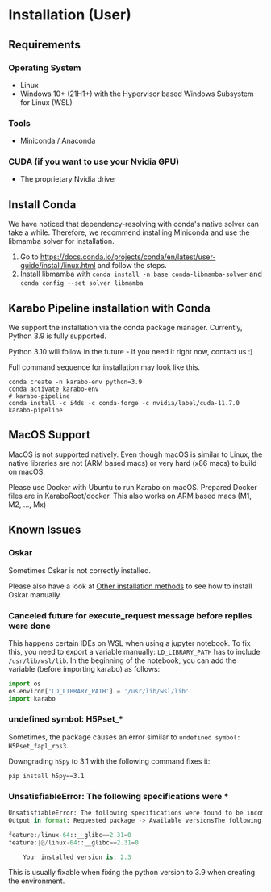 # Installation (User)

## Requirements

### Operating System
- Linux 
- Windows 10+ (21H1+) with the Hypervisor based Windows Subsystem for Linux (WSL)

### Tools
- Miniconda / Anaconda

### CUDA (if you want to use your Nvidia GPU)
- The proprietary Nvidia driver

## Install Conda

We have noticed that dependency-resolving with conda's native solver can take a while. Therefore, we recommend installing Miniconda and use the libmamba solver for installation.

1. Go to https://docs.conda.io/projects/conda/en/latest/user-guide/install/linux.html and follow the steps.
2. Install libmamba with `conda install -n base conda-libmamba-solver` and `conda config --set solver libmamba`

## Karabo Pipeline installation with Conda

We support the installation via the conda package manager.
Currently, Python 3.9 is fully supported.

Python 3.10 will follow in the future - if you need it right now, contact us :) 

Full command sequence for installation may look like this.

```shell
conda create -n karabo-env python=3.9
conda activate karabo-env
# karabo-pipeline
conda install -c i4ds -c conda-forge -c nvidia/label/cuda-11.7.0 karabo-pipeline
```

## MacOS Support

MacOS is not supported natively. Even though macOS is similar to Linux, the native libraries are not (ARM based macs) or very hard (x86 macs) to build on macOS. 

Please use Docker with Ubuntu to run Karabo on macOS. Prepared Docker files are in KaraboRoot/docker. This also works on ARM based macs (M1, M2, ..., Mx)

##  Known Issues

### Oskar
Sometimes Oskar is not correctly installed. 

Please also have a look at [Other installation methods](installation_no_conda.md) to see how to install Oskar manually.

### Canceled future for execute_request message before replies were done
This happens certain IDEs on WSL when using a jupyter notebook. To fix this, you need to export a variable manually: 
`LD_LIBRARY_PATH` has to include `/usr/lib/wsl/lib`. 
In the beginning of the notebook, you can add the variable (before importing karabo) as follows:

```python
import os
os.environ['LD_LIBRARY_PATH'] = '/usr/lib/wsl/lib'
import karabo
```

### undefined symbol: H5Pset_*
Sometimes, the package causes an error similar to `undefined symbol: H5Pset_fapl_ros3`. 

Downgrading `h5py` to 3.1 with the following command fixes it:

```shell
pip install h5py==3.1
```

### UnsatisfiableError: The following specifications were *

```python
UnsatisfiableError: The following specifications were found to be incompatible with each other:
Output in format: Requested package -> Available versionsThe following specifications were found to be incompatible with your system:

feature:/linux-64::__glibc==2.31=0
feature:|@/linux-64::__glibc==2.31=0

	Your installed version is: 2.3
```

This is usually fixable when fixing the python version to 3.9 when creating the environment.
